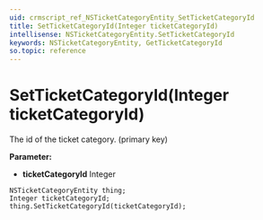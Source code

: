 ```yaml
---
uid: crmscript_ref_NSTicketCategoryEntity_SetTicketCategoryId
title: SetTicketCategoryId(Integer ticketCategoryId)
intellisense: NSTicketCategoryEntity.SetTicketCategoryId
keywords: NSTicketCategoryEntity, GetTicketCategoryId
so.topic: reference
---
```


# SetTicketCategoryId(Integer ticketCategoryId)

The id of the ticket category. (primary key)

**Parameter:** 
* **ticketCategoryId** Integer

```crmscript
NSTicketCategoryEntity thing;
Integer ticketCategoryId;
thing.SetTicketCategoryId(ticketCategoryId);
```

